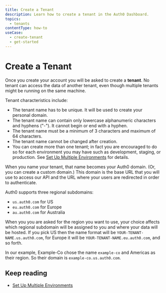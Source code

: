 ```yaml
---
title: Create a Tenant
description: Learn how to create a tenant in the Auth0 Dashboard. 
topics:
  - tenants
contentType: how-to
useCase:
  - create-tenant
  - get-started
---
```

# Create a Tenant

Once you create your account you will be asked to create a **tenant**. No tenant can access the data of another tenant, even though multiple tenants might be running on the same machine. 

Tenant characteristics include:

- The tenant name has to be unique. It will be used to create your personal domain.
- The tenant name can contain only lowercase alphanumeric characters and hyphens ("-"). It cannot begin or end with a hyphen.
- The tenant name must be a minimum of 3 characters and maximum of 64 characters.
- The tenant name cannot be changed after creation.
- You can create more than one tenant; in fact you are encouraged to do so for each environment you may have such as development, staging, or production. See [Set Up Multiple Environments](/dev-lifecycle/setting-up-env) for details. 

When you name your tenant, that name becomes your Auth0 domain. (Or, you can create a custom domain.) This domain is the base URL that you will use to access our API and the URL where your users are redirected in order to authenticate.

Auth0 supports three regional subdomains: 
- `us.auth0.com` for US
- `eu.auth0.com` for Europe
- `au.auth0.com` for Australia

When you you are asked for the region you want to use, your choice affects which regional subdomain will be assigned to you and where your data will be hosted. If you pick US then the name format will be `YOUR-TENANT-NAME.us.auth0.com`, for Europe it will be `YOUR-TENANT-NAME.eu.auth0.com`, and so forth.

In our example, Example-Co chose the name `example-co` and Americas as their region. So their domain is `example-co.us.auth0.com`.

## Keep reading

* [Set Up Multiple Environments](/dev-lifecycle/setting-up-env)

